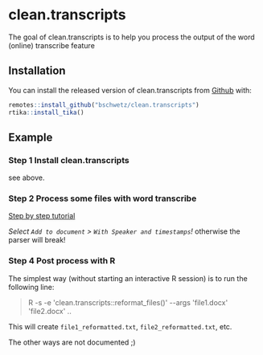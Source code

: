 
# clean.transcripts

<!-- badges: start -->
<!-- badges: end -->

The goal of clean.transcripts is to help you process the output of the word (online) transcribe feature

## Installation

You can install the released version of clean.transcripts from [Github](https://www.github.com/bschwetz/clean.transcripts) with:

``` r
remotes::install_github("bschwetz/clean.transcripts")
rtika::install_tika()
```

## Example

### Step 1 Install clean.transcripts

see above.

### Step 2 Process some files with word transcribe

[Step by step tutorial](https://support.microsoft.com/en-us/office/transcribe-your-recordings-7fc2efec-245e-45f0-b053-2a97531ecf57)

*Select `Add to document` > `With Speaker and timestamps`!* otherwise the parser will break!

### Step 4 Post process with R

The simplest way (without starting an interactive R session) is to run the following line:

> R -s -e 'clean.transcripts::reformat_files()' --args 'file1.docx' 'file2.docx' ..

This will create `file1_reformatted.txt`, `file2_reformatted.txt`, etc.


The other ways are not documented ;)
